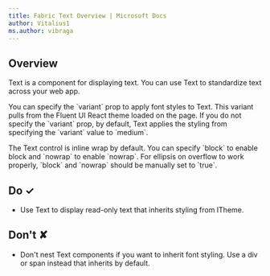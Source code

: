 ```yaml
---
title: Fabric Text Overview | Microsoft Docs
author: Vitalius1
ms.author: vibraga
---
```


## Overview
Text is a component for displaying text. You can use Text to standardize text across your web app.

You can specify the &#x60;variant&#x60; prop to apply font styles to Text. This variant pulls from the Fluent UI React theme loaded on the page. If you do not specify the &#x60;variant&#x60; prop, by default, Text applies the styling from specifying the &#x60;variant&#x60; value to &#x60;medium&#x60;.

The Text control is inline wrap by default. You can specify &#x60;block&#x60; to enable block and &#x60;nowrap&#x60; to enable &#x60;nowrap&#x60;. For ellipsis on overflow to work properly, &#x60;block&#x60; and &#x60;nowrap&#x60; should be manually set to &#x60;true&#x60;.



## Do &#10003;
- Use Text to display read-only text that inherits styling from ITheme.


## Don't &#10008;
- Don&#39;t nest Text components if you want to inherit font styling. Use a div or span instead that inherits by default.
